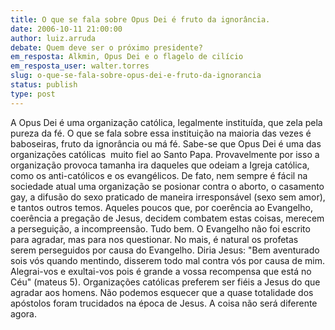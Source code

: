 ```yaml
---
title: O que se fala sobre Opus Dei é fruto da ignorância.
date: 2006-10-11 21:00:00
author: luiz.arruda
debate: Quem deve ser o próximo presidente?
em_resposta: Alkmin, Opus Dei e o flagelo de cilício
em_resposta_user: walter.torres
slug: o-que-se-fala-sobre-opus-dei-e-fruto-da-ignorancia
status: publish 
type: post
---
```


A Opus Dei é uma organização católica, legalmente instituída, que zela pela pureza da fé. O que se fala sobre essa instituição na maioria das vezes é baboseiras, fruto da ignorância ou má fé. Sabe-se que Opus Dei é uma das organizações católicas  muito fiel ao Santo Papa. Provavelmente por isso a organização provoca tamanha ira daqueles que odeiam a Igreja católica, como os anti-católicos e os evangélicos. De fato, nem sempre é fácil na sociedade atual uma organização se posionar contra o aborto, o casamento gay, a difusão do sexo praticado de maneira irresponsável (sexo sem amor), e tantos outros temos. Aqueles poucos que, por coerência ao Evangelho, coerência a pregação de Jesus, decidem combatem estas coisas, merecem a perseguição, a incompreensão. Tudo bem. O Evangelho não foi escrito para agradar, mas para nos questionar. No mais, é natural os profetas serem perseguidos por causa do Evangelho. Diria Jesus: "Bem aventurado sois vós quando mentindo, disserem todo mal contra vós por causa de mim. Alegrai-vos e exultai-vos pois é grande a vossa recompensa que está no Céu" (mateus 5). Organizações católicas preferem ser fiéis a Jesus do que agradar aos homens. Não podemos esquecer que a quase totalidade dos apóstolos foram trucidados na época de Jesus. A coisa não será diferente agora.
